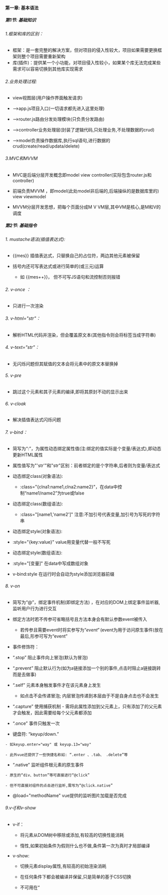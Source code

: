 ####  第一章: 基本语法

##### 第1节: 基础知识

######  1.框架和库的区别：

- 框架：是一套完整的解决方案，但对项目的侵入性较大，项目如果需要更换框架则整个项目需要重新架构
- 库(插件)：提供某一个小功能，对项目侵入性较小，如果某个库无法完成某些需求可以容易切换到其他库实现需求

######  2.业务处理过程:

- view视图层(用户操作界面触发请求)

-  -->app.js项目入口(一切请求都先进入这里处理)

-  -->router.js路由分发处理模块(只负责分发路由)

-  -->controller业务处理层(封装了逻辑代码,只处理业务,不处理数据的crud)

-  -->model负责操作数据库,执行sql语句,进行数据的crud(create/read/updata/delete)

######  3.MVC和MVVM

- MVC是后端分层开发概念即model view controller(实际包含router.js和controller)

-  前端负责MVVM ，即model(此处model非后端的,后端操纵的是数据库里的) view viewmodel

-  MVVM分层开发思想，把每个页面分成M V VM层,其中VM是核心,是M和V的调度



##### 第2节: 基础指令

###### 1. mustache语法(插值表达式): 

- {{mes}} 插值表达式，只替换自己的占位符，两边其他元素被保留

- 括号内还可写表达式或进行简单的(或三元)运算
  - 如 {{mes++}}， 但不可写JS语句和流控制否则报错

###### 2. v-once ：

- 只进行一次渲染

###### 3. v-html="str"： 

- 解析HTML代码并渲染，但会覆盖原文本(其他指令则会将标签当成字符串)

###### 4. v-text="str"： 

- 无闪烁问题但其赋值的文本会将元素中的原文本替换掉

###### 5. v-pre 

- 跳过这个元素和其子元素的编译,即将其原封不动的显示出来

###### 6. v-cloak 

- 解决插值表达式闪烁问题

###### 7. v-bind：

- 简写为“:”，为属性动态绑定属性值(注:绑定的值实际是个变量/表达式),即动态更新HTML属性

- 属性值写为"'str'"和"str"区别：前者绑定的是个字符串,后者则为变量/表达式

- 动态绑定class(对象语法):   
  - :class="{clna1:name1,clna2:name2}"，在data中控制“name1/name2”为true或false

- 动态绑定class(数组语法):    
  - :class="[name1,'name2']" 注意:不加引号代表变量,加引号为写死的字符串

-   动态绑定style(对象语法): 
  - :style="{key:value}" value用变量代替一般不写死

-   动态绑定style(数组语法): 
  - :style="[变量]" 在data中写成数组对象

-   v-bind:style 在运行时会自动为style添加浏览器前缀

###### 8. v-on

- 简写为“@”，绑定事件机制(即绑定方法) ，在对应的DOM上绑定事件监听器,监听用户行为进行交互

- 绑定方法时若不传参可省略括号且方法本身会有默认参数event被传入
  - 若传参且需要event时将实参写为“$event”($event为用于访问原生事件)放在最后,形参可写为“event”

-  事件修饰符：

  - “.stop” 阻止事件向上冒泡(默认为冒泡) 

  - “.prevent” 阻止默认行为(如为a链接添加一个别的事件,点击时阻止a链接跳转而是去做事) 

  - “.self” 元素本身触发事件才在该元素身上发生
    -  如点击不会传递冒泡; 内层冒泡传递到本层由于不是自身点击也不会发生

  -  “.capture” 使用捕获机制
    - 需将此属性添加到父元素上，只有添加了的父元素才会触发，因此需要给每个父元素都添加

  -  “.once” 事件只触发一次

  -  键盘符: “keyup/down.” 

    - 如keyup.enter="way" 或 keyup.13="way"

    - 此外vue还提供了一些快捷名称如: “.enter 、.tab、 .delete”等

  -  “.native” 监听组件根元素的原生事件

    - 原生的“div、button”等可直接进行“@click”

    - 但不可直接对组件的点击进行监听,需写为“@click.native”

  -   @load="methodName" vue提供的监听图片加载是否完成

###### 9.v-if和v-show

- v-if：

  - 将元素从DOM树中移除或添加,有较高的切换性能消耗

  - 惰性,如果初始条件为假则什么也不做,条件第一次为真时才局部编译

- v-show:

  - 切换元素display属性,有较高的初始渲染消耗

  -  在任何条件下都会被编译并保留,只是简单的基于CSS切换

  -  不可用在“<template>上”

-  如果元素频繁切换,最好用v-show  

-   如果显示一次或永不显示,没必要将其渲染,最好用v-if

###### 10.v-for

- 循环数组: 

  -  v-for='item in list' 仅获取值 

  -  v-for='(item,index) in list' 获取值和索引(从0开始)

-  循环对象数组:
  -  v-for='object in Array' 获取到对象object， 提取对象值使用“object.属性”， 获取索引的用法同上

-  循环对象: 
  -  v-for='(value,[key],[index]) in object'  key和index为可选参数

-   迭代数字: 
  -  v-for='count in number' count值从1开始

-   使用v-for指令最好添加key,用以指明当前循环对象的身份,由于v-for渲染已更新过的列表元素时,列表项虽已发生更改但它仍简单复用此处的每个元素,并没有跟踪每个节点由此可能造成乱序(详看diff算法及数据结构)

-   v-bind绑定key时，绑定值只能为number或string类型
  -    一般为“:key='onlyitem'”(不和index绑定)
  -    添加了key属性的元素不会被复用,而未添加则Vue在渲染时出于效率考虑会尽可能复用已有的元素、
  -    ![](imgs/vueImg/key值的作用.png)

###### 11.v-model

- 数据双向绑定,只能用于表单元素

-   仅仅对于input时，原理:语法糖,v-bind和v-on的结合

  - 实质:v-bind绑定数据(:value="mes"),v-on绑定input事件(v-on:input="change")

  - change(event){this.mes=event.target.value}

-   和radio组合:
  - v-model绑定相同的变量即可,即代替了name属性形成互斥
  - 但value属性要写,因为提交的就是它,实际上v-model绑定的就是它

-   和checkbox组合:

  - 单个复选框:如同意某一项协议,此时v-model为布尔值,value值不影响v-model

  - 多个复选框:v-model绑定同一个变量,变量对应数组即可(注:写法“变量:[]” 必须有“[]”)
    - 此时要有value,选中时会将value添加进数组中

-   和select(下拉菜单)组合: 

  - v-model加到select标签上而非option标签上

  - v-model会优先匹配value属性,若无value则匹配“<option>”的text
  - 单选:v-model对应的变量绑定单个字符串即可 即“变量:""”

  - 多选:v-model对应的变量绑定数组,注意写法(select标签内要添加multiple属性)

  - 值绑定(:value):一般input中的value不写死,故需动态绑定(此知识点是对checkbox和select的优化)

  ```html
  <label v-for="item in items" :for="item">
    <input type="checkbox" :value="item" :id="item" v-model="hobbies">
  </label>
  ```

  ```javascript
   hobbies:[],
   items:["篮球","足球","排球","火球"]
  ```

-   修饰符:

  -  v-model.lazy：输入框失去焦点或按回车时才同步数据,而非默认的数据改变时立刻同步

  -  v-model.number：将输入框的内容当做数字处理,默认情况下输入的内容是被当做字符串进行处理的

  -  v-model.trim：去除输入内容左右两端的空格

##### 第3节: 数组中能在vue中及时响应的方法

###### 1.  及时响应的方法: 

- push/pop/shift/unshift/sort/reverse/splice 
- 这些方法均可及时响应且不会改变原数组

######  2. 不能及时响应的方法:

- 直接使用Arr[index]='str'索引值修改
  - 解决方法: vue提供的set方法: vue.set(Arr,index,newValue) ,可直接通过相应的索引进行修改

- 修改数组长度Arr.length=num
  - 解决方法: 通过修改splice()数组中的元素

###### 3.响应式对象添加或删除属性

- vue监测不到响应式对象属性的变动,解决方案：
    - vue自带的vue.set(obj,key,value)添加属性
    - vue.delete(obj,key)删除属性
    - obj.assign方法用新对象替换原对象

##### 第4节: 计算属性

1. 计算属性有两个特定的get和set方法,但一般不写set方法则为只读属性

2. 所有计算属性都以函数形式写在computed内,最终返回计算后的结果

3. 例:

```vue
<h2>{{str}}</h2>
```

```javascript
computed:{
  str: {
    set: function(value) {
      console.log(value * 2)
    }
    get: function() {
      console.log("example")
    }
  }
  // 使用set时可直接“vm.str=x”此时形参value等于x
  // 若只有一个属性则可直接简写为str(){...}
}
```

4. 特点
   - 性能更高,其内部的方法只调用一次
   - 计算属性依赖缓存,计算结果会被缓存起来，其他DOM可直接使用结果；
   - 当数据变化时才会再次重新取值计算再次调用
   - 当遍历大数组和做大量计算时使用计算属性
   - 而methods则是只要被渲染就会被调用

##### 第5节: watch

 1. watch监控一个值的变换，并调用因为变化需要执行的方法

 2. 当数据发生变化时，我们通过watch可以拿到变化前和变化后的值，之后做一系列操作

 3. 监听单个值变化

    ```vue
    <template>
      <div>
        <input v-model="demo"></input>
      </div>
    </template>
    
    <script>
    // v-model、data和watch需保持变量名一样
      export default {
        data() {
          return {
            demo: '',
          };
        },
        watch: {
          //	此种写法首次绑定不会执行监听函数，有值发生改变才会执行
          demo(newVal,oldVal) {
            console.log(newVal + oldValue)
          }
         
          /*	
          此种写法首次绑定则会执行监听函数
          demo:{
            handler(newVal,oldVal) {
               console.log(newVal + oldValue)
    　      },
             immediate: true
          }	
          */
        }
      };
    </script>
    ```

4. 监听对象里面单个值变化

    ```vue
    <template>
      <div>
        <input v-model="demo.name"></input>
      </div>
    </template>
    
    <script>
    // v-model、data和watch需保持变量名一样
      export default {
        data() {
          return {
            demo: {
              name: '',
          };
        },
        watch: {
          'demo.name'(newVal,oldVal) {
            console.log(newVal + oldValue)
          }
        }
      };
    </script>
    ```

5. computed、watch、methods区别

    - 功能上：computed是计算属性，watch是监听一个值的变化，然后执行对应的
    - 是否调用缓存：computed中的函数所依赖的属性没有发生变化，那么调用当前的函数的时候会从缓存中读取，而watch在每次监听的值发生变化的时候都会执行回调
    - 是否调用return：computed中的函数必须要用return返回，watch中的函数不是必须要用return
    - computed默认第一次加载的时候就开始监听；watch默认第一次加载不做监听，如果需要第一次加载做监听，添加immediate属性，设置为true
    - 使用场景：computed----当一个属性受多个属性影响的时候，使用computed-----购物车商品结算。watch–当一条数据影响多条数据的时候，使用watch-----搜索框

    - methods 是个方法，表示一个具体的操作过程，主要书写业务逻辑

##### 第6节: 过滤器

1. 在插值“{{}}”中数据的尾部添加管道符“|” 

    - 经常用于格式化文本,如字母大小写,货币千位使用逗号分隔等

    - {{msg | filtername([arg1],[arg2])}} 

        - 将msg作为参数传递给filtername进行处理,filtername可接受参数,但第一个参数为msg

        - 注:当filtername接受参数时形参需比实参多一个参数作为msg

2. 写法:

    - ```javascript
        //  过滤器无参数时
        {{ msg | filtername }} 
        /*------------------------*/
        filters:{
          filtername(str) {
            return console.log(str) 
          }
        }
        
        // 有参数时
        {{ msg | filtername(str) }} 
        /*------------------------*/
        filters:{
          filtername(Msg,Str) {
            return console.log(Msg + Str) 
          }
        }
        ```

        

    - ```javascript
        //  从外部引入方法将其注册为过滤器
        {{ msg | filtername }} 
        /*------------------------*/
        import filtername from '...'
        /*------------------------*/
        filters:{ filtername }
        
        // 注：引入的filtername方法内部处理完毕需将结果return
        ```
    
    3.  注意： 私有filters中拿不到this，故过滤器方法中若用到this，则改变策略，即不使用过滤器，而在methods或计算属性中写方法，传参调用 （此问题尤雨溪在github上回答过）

------

#### 第二章: 组件

##### 第1节：组件创建步骤

###### 1. 方法1:

- 常规方法创建,但vue2.0之后不推荐此写法

1. 创建组件构造器:

    - ```javascript
        const myComponent=Vue.extend({
          template: `<div><h2>第一步创建组件</h2></div>` 
         })
        ```

        

2. 注册组件:

    - Vue.component('组件标签名',组件构造器名)

    - 如：Vue.component('my-cpn',myComponent)

3. 使用组件:
   
    - <my-cpn></my-cpn>   

###### 2. 方法2:

- 使用注册语法糖,同方法1相比只是省略了“extend”而已
- 直接注册 “Vue.component('组件标签名',{template:}) ”就是把extend内的内容直接替换过来

注:方法1和2都是全局注册,无需在实例中再次去注册

模块化:从代码逻辑角度划分,方便代码分层开发,保证每个功能模块单一

组件化:从UI界面角度划分,前端的组件化,方便UI组件重用

##### 第2节: 全局与局部组件

######  1. 全局组件:

- 写在实例外部的“Vue.component('组件标签名',组件构造器名)”
- 全局均可使用

######  2.局部组件: 

- 写在实例内部的如同methods方法“components:{组件标签名:组件构造器名}”
- 只能在挂载的实例内使用

###### 3.$el属性

- 所有的组件都有一个“$el”属性用来获取组成组件的元素
- 如: 直接拿组件的offsetTop属性“this.$refs.str.offsetTop”拿不到,需写为“this.$refs.str.$el.offsetTop”
- 注: 仅仅是组件来用“$el”

##### 第3节: 父子组件

- 组件只能先创建再注册,书写顺序不可反
- 子组件应先创建再创建父组件

- 可在父组件中注册子组件

- ```javascript
    const son=Vue.extend({
      template:
      	` <div><h2>这是子组件</h2></div> `
    })
    const par=Vue.extend({
      template:
      	`<div><h2>这是父组件,下面是调用的子组件</h2></div>`,
      	components:{cpnson:son},
    })
    Vue.component('cpnpar',par)
    ```

    

- 针对上例,不可直接在实例中使用(好比附庸的附庸不是我的附庸)

- 若想在实例中直接使用子组件则必须将其进行全局注册或在实例中再次进行注册

##### 第4节: 组件中的data

- 组件内部不能访问实例中的数据,故需有自己的data数据,但data必须写为一个函数,其内部再返回一个对象
  
- 如: data(){return {key:value}}
  
- data写为函数而非对象的原因

    - 组件的目的就是为了进行复用,当组件复用时,组件内的data数据也应跟随模板一块复用,若data内直接写为对象,相当于把data直接挂载到这个组件的原型上了,所有复用的组件共用一个data， 当别的地方复用组件并修改组件内的数据时,其他地方复用的组件也会受到影响，因此data应跟随组件进行深拷贝，这样每复用一次组件，就会返回一份新的data

- ```javascript
    function Box(){};
    Box.prototype.data = {
      msg:"aaa"
    };
    let b1=new Box();
    let b2=new Box();
    b1.data.msg = "bbb"; //这里修改一个实例的属性，会造成另一个实例的属性也跟着修改了
    console.log(b1.data.msg);	// bbb
    console.log(b2.data.msg);	// bbb
    ```
    
    
    
    ```javascript
    function Box() {
      this.data = this.data();
    }
    Box.prototype.data = function() {
      return {
        msg:"aaa"
      }
    };
    var b1=new Box();
    var b2=new Box();
    b1.data.msg="bbb";	// 以函数的形式去定义的属性，这样它们有自己的作用域，在修改的时候不会影响到别人
    console.log(b1.data.msg);	// bbb
    console.log(b2.data.msg);	// aaa
    ```
    
    

##### 第5节: 父组件通过props属性向子组件传值

###### 1. 传值步骤:

1. 子组件构造中写“props['变量1','变量2']”

2. 父组件引用的子组件标签中绑定:“变量1=数据1” ，然后子组件内即可通过“变量1”获取数据
    - 其实就是在子组件中定义一个变量,变量在父组件引用的子组件标签中与父组件相应的数据进行绑定，子组件获得数据

###### 2. props类型限制:

1. 可以为数组如:“props: [str1, str2]”

2. 也可为对象:

    ```javascript
    props: {
      str1: Number, 	// 绑定传入的值需为number型
      str2: [Number,string], // 绑定传入的值需为number或string型
      str3: {
        type:Number,
        default:100, 	// 绑定类型的同时为其指定默认值
        required:true,	 // 模板标签内必须绑定变量进行传值引用
      }, 
      str4: {
        type:Object,
        default() {return {} }  // 默认值也可为函数
      },
      str5: {
        type:Array,
          default() {return [] }  // 默认值也可为数组
        }
    }
    ```

    -   支持的type类型有:String/Number/Boolean/Array/Object/Date/Function/Symbol/自定义构造函数

    -   当type类型为Array或Object时必须写“default函数”

###### 3. 驼峰标识:

-   props定义时使用驼峰命名变量,但在模板标签里绑定数据时大写改为小写同时增加短横
-   组件在注册时使用驼峰命名，但在父组件中引用时也需将大写改为小写同时增加短横

-   浏览器解析元素时会把元素和属性都变成小写(HTML里不区分大小写),因此驼峰命名时要变为短横

-   注: 当模板标签里绑定方法时无需更改,如“@titleClick="titleClick"”

###### 4. 示例

```html
<div id="app">
  <son-cpn :son-mes='parMes'></son-cpn>
</div>
<template id="sonCpn">
  <div>
    <h2>{{sonMes}}</h2> 
  </div>
</template>
```



```javascript
Vue.component('parentCpn',{
  template:"#sonCpn",
  props: {
    sonMes: '',
  }
})
const vm = new Vue({
  el: "#app",
  data: {
    parMes:"这是父组件中的数据，sonMes接收"
  }
}) 
```

###### 5.优缺点

- 缺点：跨层级通信，兄弟组件通讯困难，需子组件-父组件-子组件；父子-子孙通信需多层嵌套

- 优点：灵活简单，可以对`props`数据进行计算属性，数据监听等处理；一层父子组件通信方便

##### 第6节: 子组件通过$emit向父组件发送事件

######  1. 整体流程:

1. 子组件某元素触发事件 
    - 如: <button @click=btn>点击</button>

2. 子组件方法内定义事件函数,若要告知父组件则函数内需包含“this.$emit('自定义事件名',[数据])”即触发此事件
    - 如: btn(){this.$emit('clibtn',[data1],[data2])}

3. 父组件引用的子组件标签添加事件，即接收子组件发射来的事件(用“v-on”绑定子组件的自定义事件名，即监听此事件)
    - 如: <son @clibtn='rec'></son>

4. 父组件要执行的事件函数
    -  如: rec(data1,data2){}

######  2. 注意事项:

1. 第二步传递多个数据时,只需在实参后继续添加,然后第四步父组件添加对应的形参即可
2. 第三步父标签模板中的点击事件是“@子组件事件名称=父组件自定义事件名称” 
    -  即子组件触发的事件父组件需用别名进行接收 而不是直接使用“@click=子组件事件名称”

3. 另第三步添加事件时会默认将数据进行传递,如同event事件默认传递一样,故只需在第四步添加形参接收即可

######  3. 示例

```html
<div id="app">
  <mycpn @btnclick="parClick"></mycpn>
</div>
<template id="soncpn">
  <div>
    <button  @click=btn(item)>点击</button>
  </div>
</template>
```



```javascript
Vue.component('mycpn',{
  template:"#soncpn",
  data(){
    return {
      item: 123
    }
  },
  methods:{
    btn(value){
      this.$emit('btnclick', value)
    }
  }
})
const vm = new Vue({
 el:"#app",
 methods:{
    parClick(item) {
      console.log(item); 	// 123
    }
  }
})
```

##### 第7节: 父组件访问子组件的方法

-  通过“this.$children”

    - 得到的是个数组集合,然后通过下标拿到具体的子组件,最后通过“.”方法直接访问具体子组件的属性、数据等

    - 如:console.log(this.$children[2].id)
    - 缺点：不可控性大,有一定风险（通过v-if改变组件状态，很容易出现调用错误）

    - 优点：可直接获取vue实例，对实例下的数据和方法直接获取或者引用，适合已知的固定化的页面结构

-  通过“this.$refs”

    - 得到的是个对象,因此需要给子组件添加属性“ref='refName'”(ref既可绑定组件也可绑定普通元素),然后就可通过“refName.”访问数据

    - 如:console.log(this.$refs.keyName.name)

    - 优点：v-if改变其他组件状态不会受到影响
    - 缺点：如果元素未渲染到页面是获取不到的，如在生命周期“created“中就不可使用

##### 第8节: 子组件访问父组件的方法

-  通过“this.$parent”
    - 直接访问上一级父对象,拿到父对象后直接使用“.”方法访问父对象中的数据
    - 缺点：每个模块应尽量只做一件事，组件应相互保持独立，如果一个组件需要访问其父组件的上下文，那么该组件将不能在其它上下文中复用
-  通过“this.$root”直接访问根元素，用法同上

##### 第9节: 中央事件总线$bus

1. 用途：

    - 对于一些非父子组件来说，它们一方面不适用props，另一方面又没有必要使用Vuex，则可使用$bus

2. 使用流程:

    - 可直接在“main.js”文件中`Vue.prototype.$bus = new Vue()`将“$bus”挂载到Vue原型上
        - A组件触发事件 `this.$bus.$emit('methodName',[data])`
        - B组件监听事件 `this.$bus.$on('methodName',([data]) => {})`

    - 还可创建类似方法的单独JS文件进行导出

        - ```javascript
            // 创建bus.js文件
            import Vue from 'vue'
            export const bus = new Vue()
            
            /*-------------*/
            // A组件引入bus
            import { bus } from "./bus.js";
            bus.$emit('methodName', [data])
            
            /*-------------*/
            // B组件引入bus
            import { bus } from "./bus.js";
            bus.$on('methodName', ([data]) => {})
            ```

3. 移除监听：
    - 原因：vue是单页应用，某个页面刷新后与之相关的bus会被移除，导致业务无法继续；另业务有反复操作的页面，bus在监听时会触发多次，也是一个隐患；故vue页面销毁时同时移除bus事件监听
    - 移除：
        - `this.$bus.$off('methodName')`或`bus.$off('methodName')` 移除某个事件监听
        - `this.$bus.$off()`或`bus.$off()` 移除所有事件监听

##### 第10节: 组件通信方式总结

- 通信方式共有12种

- props

- $emit/v-on(即@)

- .sync

    - 可以实现数据双向绑定，即子组件可修改父组件传来的数据且父组件的数据同步改变

    - ```javascript
        // 用法
        <children :data.sync="propData" />
        //  在要传的数据后加修饰符“.sync”即可
        ```

        

- v-model

    - ![](imgs/vueImg/组件通信方式-01.png)

- ref

- children/parent

- attrs/listeners

    - ![](imgs/vueImg/组件通信方式-02.png)

- provide/inject

    - ![](imgs/vueImg/组件通信方式-03.png)

- EventBus

    - ![](imgs/vueImg/组件通信方式-04.1.png)
    - ![](imgs/vueImg/组件通信方式-04.2.png)

- Vuex

- $root 可以拿到 App.vue 里的数据和方法

- slot

- 父子组件通信

    - props、attrs/listeners、$emit/v-on、ref、.sync、v-model、children/parent

- 兄弟组件通信
  
    - EventBus、Vuex、$parent
- 跨层级组件通信
  
    - provide/inject、EventBus、Vuex、attrs/listeners、$root

##### 第11节: 插槽

###### 1. 基本使用:

- 插槽:父组件提供了安插内容到子组件中的方法

- 子组件模板之中使用“<slot></slot>”标签相当于预留了占位,父组件引用子组件并在子组件中写其他元素时,所写内容会代替“slot”标签的位置

- 默认值：“slot”标签中设置了元素,若父组件不在子组件中添加其他内容，则默认显示slot中的元素否则显示所加内容

- 多个值：父组件在子组件中虽然添加多个内容,但这些内容一起将子组件的一个slot标签的位置代替掉

- 注：一个插槽就是一个位置,若子组件中有多个slot而组件标签中虽只有一个元素但它会显示多次

######  2. 具名插槽:

- 子组件 “<slot name="slotName"></slot>”设置name属性后,父组件内的元素添加“slot='slotName'”属性与其对应才可替换其位置，否则slot位置若有默认元素则显示默认元素，若无默认元素则其位置什么也不显示

- 无name的“slot”标签属于匿名插槽，组件标签内的元素可默认将其替换掉

###### 3.作用域插槽: v-slot(slot-scope已被废弃)

- 编译作用域：父组件模板的所有东西都会在父级作用域内编译，子组件模板的所有东西都会在子级作用域内编译，子组件中的变量不会去父级作用域查找，即父在父,子在子

- 父组件改变子组件数据的渲染形式，即内容仍为子组件的内容，但是由父组件来决定如何渲染，为了在父组件中使用子组件所属的数据，父组件中添加“v-slot='临时变量名'”属性,临时变量将保存子组件中的slot中的数据，这样父组件中就可随意渲染普通的子slot绑定时的数据

- ```vue
  // 父组件  将子组件引入并注册后
  <template>
    <div class="parent">
      <son v-slot="title">
        <h1>父元素通过v-slot拿到了子组件插槽时绑定的title(也就是ti)数据</h1>
        <h2>{{title.name}}</h2> // firstName
      </son>
    </div>
  </template>
  ```
  
   
  
  ```vue
  // 子组件
  <template>
    <div class="son">
      <slot :title="ti"></slot> // 匿名插槽
    </div>
  </template>
  
  <script>
    export default {
      data() {
        return {
          ti: {
            name: 'firstName'
          }
        }
      }
    }
  </script>		
  ```
  
  

##### 第12节: 生命周期   

1. 生命周期图示

    <img src="imgs/vueImg/vue生命周期.png" alt="vue生命周期" style="zoom: 33%;" />

2. 主要生命周期分类

    - 创建期间的生命周期函数：
        - beforeCreate：实例刚在内存中被创建,此时未初始化data和methods属性
        - created：实例已在内存中被创建好,data和methods也被初始化,但模板还未被编译
        - beforeMount：模板已完成编译但还未被挂载到页面中
        - mounted：模板已编译好并被挂载到页面指定容器中显示

    - 运行期间的生命周期函数：
        - beforeUpdate：状态更新之前执行此函数，此时data值是最新的，但是界面上的数据是旧的，因为此时还未开始重新渲染DOM节点
        - updated：实例更新完毕后调用此函数，此时data和界面上的数据都已完成更新，页面也重新被渲染

    - 销毁期间的生命周期函数：
        - beforeDestory：实例销毁之前调用，在这一步实例仍可完全调用
        - destoryed：实例销毁后调用，函数调用后，vue实例指示的所有东西都会解绑，所有事件监听器会被移除，所有的子实例也会被销毁





------

#### 第三章: webpack(webpack4语法)

##### 第1节: 基础

1. 安装工具  

    - 安装好node后,命令行输入“npm i nrm -g https://registry.npm.taobao.org”安装nrm (node自带软件包管理工具npm) 

    - nrm提供了安包的几个常用地址,安装好nrm后，输入“nrm ls”(即list)查看下载包的地址，其中有淘宝镜像等网址,注意:是在此网址里下载所用的包

    - 输入“nrm use npm”或“nrm use taobao”即可切换下载源 然后再用“npm i 包名”下载包即可

    - 推荐使用淘宝源,下载较快 ；npm是国外源地址下载较慢 ；cnpm后期可能会出现版本问题

2. 下载包

    - 下载指定版本“npm i webpack@3.6.0 -g” @紧跟版本名 -g为全局安装(即在本机上以后无需安装)
- 局部安装“npm i webpack@3.6.0 --save-dev” 
    - --save-dev是开发时依赖,项目打包后不需继续使用 
- --save运行时依赖
    -   若下载vue,则不得带-dev 因为vue在运行时代码也依赖它
-   装包时也可使用`git i git+ssh://`拼接包仓库地址
    
3. 其他

    - webpack和grunt/glup的区别

        -  前者更加强调模块化开发管理,而文件压缩合并及预处理为附带功能

        -  后者强调前端流程的自动化,模块化不是其核心
    - dist文件夹下放置打包好的文件 
        - src文件下放置源文件，里面的lib文件夹里放置手动拷贝过来的第三方包
        - node_modules是用npm装的第三方包
    - 指令：“webpack 原文件路径 新文件路径” 将原文件打包到指定的新文件中，打包后的文件名为“bundle.js”
    - npm cache clean --force 清除缓存
    
4. npx工具

    -  npx作用很多，但常使用它来调用项目中某个模块的指令
        - 如全局安装webpack5.1.3，项目安装webpack3.6.0，终端执行命令webpack --version则查找到的是全局
        - 而使用npx webpack --version查找到的是项目安装的版本

5. npm发布自己的包

    - 注册账号： https://www.npmjs.com/

    - 命令行登录：npm login

    - 修改package.json

        - 在“scripts”同级别下配置对象

        - ```javascript
            "repository": {
              "type": "git"
            	"url": "自己的github仓库地址"
            }
            "homepage": "自己的官网地址(无官网则此行可不写)"
            ```

    - 发布到npm registry：npm publish

    - 更新包：

        - package.json文件中修改“version”的版本号，版本号不能与上次发布的重复
        - 重新npm publish

    - 删除发布的包：npm unpublish

    - 让发布的包过期：npm deprecate

##### 第2节: webpack的配置

1. 在当前文件夹内输入“npm i webpack@3.6.0 --save-dev”为本地安装
    - 生成“package-lock.json”和“node_modules”文件夹

2. “npm init”: 初始化 即重新开始配置相关的文件,给包起名配置路径等
    - 通过初始化生成了“package.json”包管理工具文件

3. package.json文件:

    - 主要用来记录依赖包名称、版本、运行指令等

    - dependencies运行依赖 、devDependencies开发依赖

    - 在“script”中可以配置映射，使用时直接“npm run 映射名”

        -   如: build(映射名):webpack(映射命令) 
-   “npm run build” 相当于直接运行命令“webpack”
        -   对于常用的映射名start/test/stop/restart，可省略掉‘run’直接‘npm start’，但其他命令则不可省略
        -  直接输入“webpack”为使用全局方式打包,不推荐使用 
        -   构建映射的好处：凡是在终端直接执行的命令均为全局,构建映射后执行命令时优先去本地配置文件执行命令，若无相对应的映射再执行全局 
-  **注意：在构建映射时最后一个对象结尾千万不能给逗号,否则打包时报错**
   
- 指定包版本：
  
    -   三个数字分别代表主版本号、次版本号和修订号
    -   “~1.2.2”表示安装“1.2.x”的最新版但不安装高于“1.3.x”，即主次不变，修订安装最新的
    -   “^1.2.2”表示安装“1.x.x”的最新版但不安装高于“2.x.x”，即主不变，次和修订安装最新的
    -   前面还可加“*”和空，星则是最新版本，而空则是锁定修订号
    -   latest安装最新版本

4. “vue.config.js”文件（脚手架2是webpack.config.js）
    - 用来配置打包路径，起别名等

  

##### 第3节: 处理CSS和Less

1. webpack仅仅是处理JS之间的关系，CSS、图片之类的还需插件loader来处理

2. 处理css文件下载css-loader和style-loader
   
- css-loader负责加载 ，style-loader负责解析 ，二者都要安装
  
3. loader使用安装步骤:

    -  “npm i --save-dev css-loader@version style-loader@version” 进行安装(二者版本不对应可能会出错）

    -  在webpack.config.js中使用“module”进行配置

    -  “use”配置时“style”在前“css”在后,因为webpack读取loader时从右往左

    -  配置代码如下(如何配置代码可进webpack官网查看):

        ```javascript
        module:{
          rules:[
          	{
            	test:/\.css$/, 	// 处理css文件 注意:此处正则键值不带引号 
              use:['style-loader','css-loader']
            },
          ]
        }
        ```
        
        

4. 安装配置less-loader和less

    -  配置文件,类似css配置

    ```javascript
    {
      test:/\.less$/,
      use: [
        {loader: "style-loader"},
        {loader: "css-loader"},
        {loader: "less-loader"}
      ]
    }
    ```

    

##### 第4节: 处理图片

1. 安装url-loader并在“rules”中进行图片相关配置

2. 当图片大于“url-loader”配置中设置的limit值时会将图片处理成file文件，此时需要下载“file-loader”并在“output”中进行“public-path”的配置

    - 注: public-path的路径配置代表以后所有url的文件前面均会添加的前缀,因为打包文件是针对dist文件夹的

    - 目前入口文件index未在src文件在中,以后将index也打包到src中时,路径“dist/”就需要改变了

3. webpack自动生成的图片名字较长,是个32位的哈希值,因此需要自定义命名 

    - 在options中添加“name: 'img/[name].[hash:8].[ext]'”

    - img 文件图片要打包到的文件夹 

    - [name] 获取图片原名

    - [hash:8] 防止图片名冲突依然使用hash但只保留8位 

    - [ext] 使用图片原扩展名(即后缀名)

    - 注:此处的中括号不是可选参数的意思而是规定写法 ，若不带括号则所有的图片均会以“name”字符串命名

4. 配置代码如下(注意：处理图片路径写在output中,而配置具体内容写在“module”的rules中):

    ```javascript
    output: {
      publicPath: 'dist/'
    },
    /*-----------------*/
    {
      test:/\.(jpg|png|gif|jpeg)$/,
      use: [
        { 
          loader: 'url-loader',
          options: {
            limit: 8192,	//当加载的图片小于limit时会将图片编译成base64字符串形式 大于limit时需用file-loader
            name: 'img/[name].[hash:8].[ext]' //注意单引号
          }
        }
      ]
    }
    ```

    

	5. 处理字体文件也类似:	{test: /\.(ttf|eot|svg|woff|woff2)/, use: 'url-loader'}



##### 第5节: ES6语法转换为ES5

1. 安装对应的loader(有两套包,若失败就两套都装上）

    -  npm i babel-loader@7.1.5 babel-core@6.26.3 babel-preset-es2015@6.24.1 -D (或将第三个换为babel-plugin-transform-runtime )

    -  npm i babel-preset-env babel-preset-stage-0 -D

2. 配置代码如下:

    ```javascript
    {
      test: /\.m?js$/, 	// 处理ES6语法
      exclude: /(node_modules|bower_components)/, // 排除node中的JS文件不编译
      use: [
      	{
        	loader: 'babel-loader',
         	options: {presets: ['es2015']}  // 由于未用第二套包“babel-preset-env”故将“babel/preset-env”改为“es2015”
         }
      ]
    }
    ```

    

3. 根目录下新建“.babelIrc”文件(注:需按JSON格式来写)进行如下配置:

    ```json
    // 两种配置方法,首选第二个
    {
      "presets": ["env","stage-0"],
      "plugins": ["transform-runtime"]
    }
    /*-------------------*/
    {
      "presets": [
          [
            "env", 
            {
              "modules": false,
               "targets": {
                  "browsers": ["> 1%", "last 2 versions", "not ie <= 8"]
               }
             }
          ],
          "stage-2"
        ],
      "plugins": ["transform-vue-jsx", "transform-runtime"]
    }
    ```

    

##### 第6节:引用vue

1. vue编译时有两种方式 

    - runtime-only 只能在“.vue”文件中使用template,JS文件中不可使用,编译时只识别render函数，在“.vue”文件中开发时推荐使用

    - runtime-compiler 代码中可有template，因为runtime-compiler可编译template

2. 下载安装本地的VUE:

    - npm i vue@2.5.1 --save 注意:不得带-dev 因为vue运行时也要依赖

    - 引入 “import Vue from 'vue'”

3. 修改编译方式

    - vue默认使用“runtime-only”方式编译，若使用了template则报错，修改编译方式即可

    - 进行模板文件配置，代码如下(在module.exports里配置,和entry、module等同级别)  

        ```javascript
        resolve: {
          alias: { // 起别名 更改vue的编译方式让其到vue中指定的文件夹下使用指定文件
            'vue$': 'vue/dist/vue.esm.js'
           }
        }
        ```

        

4. 补充:

    - resolve主要用来解决路径问题

    - 和“alias”同级别写“extension:{'.css','.vue'...}” 以后引入的"css、vue"文件就可省略后缀名

    - 注: 在index文件里引入bundle.js文件时，把js文件放在body中最后位置，即先搭结构再引文件否则报错
    - 在vue的实例化中,如果有template,则其会将el挂载的组件替换掉，意思就是模板中的内容会直接将“<div id="#app"></div>>”替换掉,故div内部不需写任何东西

##### 第7节: 直接引用“.vue文件”

1. 需对“.vue”进行处理，安装“vue-loader”和“vue-template-complier”
   
- npm i vue-loader@13.0.0 vue-template-complier@2.5.1 --save-dev
  
2. 配置文件

    ```javascript
    {
       test:/\.vue$/,
       use:['vue-loader']
     }
    ```

    

3.  补充

    - vue-loader版本15以上就需要安装vue-loaderplugin

    - 在“webpack.json”中直接更改包的版本号,然后运行“npm i”就可将包重新更新下载

    - “vue-template-complier”的版本和“vue”的版本不一致可能会报错

##### 第8节: 插件的扩展

1. loader和plugin的区别

    - loader主要用于加载转换某些类型的模块,是一个文件加载器
        - 只专注于加载转化文件
        - webpack 本身只能打包commonjs规范的js文件，所以对css，图片等格式的文件没法打包，如果想将其他文件也打包的话，就会用到`loader`，所以Loader的作用是让webpack拥有了加载和解析非JavaScript文件的能力
    - plugin是插件,是对webpack的扩展,是个扩展器
        - 目的在于解决loader无法实现的其他事，从打包优化和压缩，到重新定义环境变量
        - Plugin可以扩展webpack的功能，让webpack具有更多的灵活性。 在 Webpack 运行的生命周期中会广播出许多事件，Plugin 可以监听这些事件，在合适的时机通过 Webpack 提供的 API 改变输出结果
    - 运行时机：
        - loader运行在打包文件之前（loader为在模块加载时的预处理文件）
        - plugins在整个编译周期都起作用

2. 版权声明插件“BannerPlugin”

    - webpack自带，故不需安装只需配置即可

    - 首先引入webpack：const webpack = require('webpack')

    - 然后和“module、resolve”同级配置:
        -  plugins:[new webpack.BannerPlugin('版权声明信息,此处的信息会出现在bundle.js的首行')]

3. 打包html的插件“html-webpack-plugin”（脚手架3应该不再需要它）

    - 项目发布时发布的是dist文件夹里的内容，故需将同dist同级的index文件打包进dist文件里

    - 此插件有两个功能:
        - 自动生成一个“index.html”文件 (可根据指定模板生成)
        -  自动将打包好的“bundle.js”文件引入到“index.html”文件中

    - 安装方式: npm i html-webpack-plugin@3.2.0 --save-dev

    - 配置方式(同BannerPlugin): 

        ```javascript
        const htmlWebpackPlugin = require('html-webpack-plugin')
        
        plugins: [new htmlWebpackPlugin({template:' index.html'})]
        ```

        

    - 会找寻配置文件所在目录中的“index.html”为模板生成新的“index.html”到dist文件夹中，故配置文件output中的“publicPath:'dist/'”需删除，模板“index.html”文件无需引入“bundle.js”

4. js压缩插件“uglifyjs-webpack-plugin”

    - 作用:自动将打包后的“bundle.js”进行压缩

    - 安装方式: npm i uglifyjs-webpack-plugin@1.1.1 --save-dev

    - 配置方式(同BannerPlugin):

        ```javascript
        const uglifyjsWebpackPlugin = require('uglifyjs-webpack-plugin')
        
        plugins:[new uglifyjsWebpackPlugin()]
        ```

        

5. 热刷新(即自动打包)插件“webpack-dev-server”

    - 作用: 运行一次映射命令以后就可启动使用热刷新(只需运行一次“npm run dev”,以后每次保存都会自动刷新,类似Google插件liveReload；另“npm run dev是脚手架2的命令,“npm run serve”脚手架3的运行命令)

    - 安装方式: npm i webpack-dev-server@2.9.1 --save-dev -g

    - 映射命令: “"dev":"webpack-dev-server --open"”

    - 配置方式:

        ```javascript
        devServer: {
          contentBase: './dist', 	// 为哪个文件夹提供服务,默认为根目录
          inline: true;	// 页面是否实时刷新
          port: 8080;	// 指定端口号,默认为8080故可不指定
        }
        ```

        

6. eslint

    - 手动关掉eslint
        - config文件夹下index.js文件中,将“useEslint”属性值改为false即可

    - vscode编辑器在进行代码格式化时会将单引号变为双引号,同时也会在花括号尾部加分号,但这两项与ESlint的要求冲突了,要以ESLint为准时:

        - 在根目录下新建“.prettierrc”文件(此文件为json文件),在此文件中修改

        - 格式化时不加分号："semi":false

        - 用单引号代替双引号："singleQuote":true

    -  函数名称和小括号之间不带空格,但ESLint要求带,将此要求禁用掉:
        - 在ESLint配置文件“.eslintrc.js”中的rules中添加“'space-before-function-paren':0”

7. vue-lazyload

    - 图片懒加载插件

    - 具体安装使用流程

        - 安装vue-lazyload插件

        - main.js文件引入“import VueLazyload from 'vue-lazyload'”
        - 并使用“'Vue use(VueLazyload,{可选参数})'”
            - 可选参数示例: “loading:require('占位图片地址')” 即当图片未加载出时显示此张图片

        - 将原来图片属性“:src='XXX'”改为“v-lazy='XXX'”

------

#### 第四章：Vue ClI

##### 第1节: 脚手架2和3的安装及项目初始化

1. CLI:Command-Line Interface 命令行界面,俗称脚手架,可用其快速搭建Vue开发环境及对应的webpack配
2. 开发大型项目时,需考虑代码目录结构、项目结构和部署、热加载、代码单元测试等,借助脚手架来快速完成

3. 脚手架依赖node和webpack

    - 安装方式: npm i @vue/cli@3.2.1 -g 全局安装 (安装的是脚手架3)

    - 如果想用脚手架2,使用桥接工具将2的模板拉取下来即可: npm i @vue/cli-init@3.2.0 -g
    - 安装时空格键切换是否选中某项

4. 初始化项目:

    - 脚手架2: vue init webpack projectname 注意: 项目名称不为中文或大写字母 

    - 脚手架3: vue create projectName

5. 运行项目:

    - 脚手架2: npm run dev 

    - 脚手架3: npm run serve

    - 可到package.config文件中查看或更改

##### 第2节:Vue-CLI3(脚手架3)

1. 与脚手架2的区别:

    - 脚手架2是基于webpack3打造,3则是基于webpack4打造

    - 脚手架3设计原则是“零”配置(其实是将一些配置文件隐藏起来了)

        - 移除了根目录下的build、config等目录
        - 移除static文件夹,新增了public文件夹且index.html移动到了public文件夹内

        - 任意文件下控制台输入“vue ui”命令,就可启动本地服务进行可视化配置

2. 创建自定义的配置文件:

    - 在根目录下创建“vue.config.js”,将配置代码写在此，到时会将此文件与默认配置文件合并打包；

    - 此文件可修改webpack的默认配置

    - 配别名：

        ```javascript
        module.exports = { 
          configureWebpack: { 
            resolve: { 
              alias: {
                'assets': '@/assets', 	// 默认将@解析为“/src”根路径
              } 
            }
          } 
        }
        // 在使用“import”文件时无需使用“../”等而直接可用别名代替配置的路径
        // 如果不是使用“import”引入,如下面的图片引入就需加“~”
        ```

    - 图片在引入时需“src='~@/assets/xxx'”，webpack将@解析为“/src” 再用“~”动态引入

3. 修改配置文件:

    - 方式1: 通过命令“vue ui”可视化工具进入图形界面操作

    - 方式2: 在module包里“@vue”文件夹下“cli-service-->lib-->service.js”

    




------

#### 第五章: router

##### 第1节:基本概念

1. 路由:通过互联网将信息从源地址传输到目的地址的活动
2. 路由器提供了两种机制:路由和转送

    - 路由:决定数据包从来源到目的地的路径

    - 转送:将输入端数据转移到合适的输出端
3. 路由表:本质为映射表,决定了数据包的指向 (映射表: 内网ip对应电脑mac(物理)地址)
4. 后端路由:后端处理URL和页面之间映射的关系，对于普通网站来说所有的超链接都是url地址,所有的url地址都对应服务器上的资源
5. SPA(单页面富应用)主要特点:在前后端分离的基础上增加了前端路由
6. 前端路由:
    - 对于单页面应用程序来说,主要通过hash(即#号)实现不同页面之间的切换，这种由hash改变切换页面的方式叫前端路由
    - 核心：改变URL但页面不进行整体刷新，但如果点击了刷新按钮，则会向服务器重新请求所有资源
    - hash特点：HTTP请求中不会包含hash内容,所以单页面程序内容跳转主要由hash实现
    - 一次性把所有的HTML css和JS请求过来，然后点到哪个路由，就懒加载渲染对应的页面，路由改变时，并未向服务器请求数据
7. URL的hash也是锚点,本质上是改变window.location的href属性；可直接通过location.hash来改变href但不刷新页面
    - hash和history的区别：
    - 有无#号
    - 使用history模式在访问二级页面的时候，做刷新操作，会出现404错误，那么就需要和后端人配合让他配置一下apache或是nginx的url重定向，重定向到你的首页路由上
8. router

    - route 一个路由信息对象(当前路由对象)
    - routes 一组路由信息对象
    - router 路由控制对象(路由器对象)
    -  路由为插件,所有插件都需“Vue.use(插件名)”来使用
9. 后端渲染

    - 早期的网站开发整个HTML是由服务器渲染好返回给客户端进行展示

    - 后端写的代码在服务器就已经完成了，Java代码从数据库中读取数据，配合HTML和css，然后拿给浏览器，无需浏览器进行渲染
10. 后端路由

    - 后端处理URL和页面之间的关系，即后端将URL嵌套在页面中，处理好后发送给浏览器
    - 页面请求不同的路径内容时，服务器渲染好页面并返回给客户端；
    - 这种情况下渲染好的页面无需单独加载JS和CSS，可直接交给浏览器展示。利于SEO优化
    - 缺点：
        - 整个页面需后端来编写维护
        - 前端人员若要开发页面则需PHP和JAVA等来编写
        - 通常情况下HTML和数据以及逻辑混合在一起，不易编写和维护
11. 前端渲染：浏览器中显示的网页内容大部分由前端写的JS代码在浏览器中执行渲染生成

##### 第2节: 安装和使用路由

1. 安装 “npm i vue-router@3.0.1 --save”

2. 使用

    ```javascript
    import Vue from 'vue'
    import VueRouter from 'vue-router’ // 导入路由
    
    const Home = () => import('@/view/home/Home') // 引入相关组件
    
    Vue.use(VueRouter) 	// 使用路由
    const routes ={
      {
        path: '/home',
        component: Home,
      },
     // 在此配置路由映射
    }
    const router = new VueRouter({
      routes,	// 将路由挂载到实例上
      mode: 'history'
     })		// 创建路由实例
    
    export default router  // 导出路由
    ```

    

3. 路由重定向：默认显示的页面
   
   - 只需配置路径:{path:'/',redirect:'/home'}
   
4. 更改路径模式:

    - 默认情况下路径为哈希模式,即路径带“#”号 ，即mode模式默认为哈希

    - 创建路由实例化时增加“mode:history”即可更改为H5不带“#”的history模式

5. 声明式导航：

    - 通过`<router-link to="" tag=""><router-link/>`进行跳转

    - to 指定跳转的路径

    - tag 指定渲染成哪种标签组件

    - replace 不可通过页面上方的箭头后退或前进

    - active-class 当“router-link”对应的路由匹配成功时会自动给当前元素添加类名“router-link-active”，也可在路由实例化时设置“linkActiveClass:自定义类名” 然后给对应的“router-link”添加自定义类名即可

6. 编程式导航：

    - 通过代码跳转而不通过“router-link”路径

    - 给需要的按钮增加点击事件,methods写跳转代码即可

    - 如:

        ```html
        <button @click='toHome'></button>
        <router-view></router-view>
        ```

        
        
        ```javascript
        methods:{
          toHome() {
            this.$router.push('/home')
          }
        }
        ```
        
        

##### 第3节:路由懒加载

1. 懒加载概念:
    - 路由中定义了多个页面，所有的页面最终都会被打包在一个js文件中，如果一次性从服务器中请求这个页面耗时较长 
    - 路由懒加载主要作用就是将路由对应的组件打包成一个个js代码块，当这个路由被访问时才加载对应的组件

2. 加载写法:

    - 方式1: 结合vue的异步组件和webpack的代码分析

        ```javascript
        const Home = resolve => {
        	require.ensure( 
           ['../components/Home.vue'],
           () => {
            resolve(require('../components/Home.vue'))
            }
          )
        }
        ```

        

    -  方式2: AMD写法

        ```javascript
          const Home = resolve => require(['../components/Home.vue'],resolve)
        ```

        

    -   方式3: ES6写法

        ```javascript
        const Home = () => import('../components/Home.vue')
        ```



##### 第4节: 路由嵌套

1. 父组件写入`<router-link to='/parentPath/sonPath'>`及`<router-view>`

2. 路由路径配置下父组件添加属性`children:[{path:sonPath,component:”}]`
    - 此时子组件的路径名直接写名字即可,无需拼接“/”及父组件名字



##### 第5节: 路由传参

1. 动态获取路由: 

    - $route:获取处于活跃状态路由的信息
        - $route.params.变量名 

    -  注意与“$router”(跳转路由)的区别

2. 动态绑定路由:

    - 配置路径：如“path:'/user/:userId'”

    - 设置按钮 `<router-link :to="'/user/'+userId">用户</router-link>`

3. 要取得userId的数据，使用“$route.params.userId”

4. 传参方式:

    - 动态创建路由然后通过params方法

    - 使用类似node中的query方法：$route.query.keyName



##### 第6节:全局导航守卫

1. 导航守卫:vue-router提供的主要用来监听路由进入和离开的

2. 为何使用导航守卫:

    - 在一个SPA应用中用来改变网页标题 

    - 标题是通过“title”标签实现的，但一个SPA中只有一个固定的HTML，切换页面时title因此不会改变，但可通过JS修改

3. 普通方式修改标题
   
   - 修改标题的位置是每一个路由对应的vue文件,可通过“mounted”生命周期函数执行对应代码修改，但页面较多时不易维护，因为需要在多个页面执行类似的代码
   
4. 使用导航守卫修改标题

    - vue-router提供了beforeEach(前置钩子)和afterEach(后置钩子)钩子函数,它们会在路由即将改变前和改变后触发

    - 步骤:

        -  在每一个路由路径配置下(与path、component同级别)增加“meta:{title:str}”

        -  利用beforeEach钩子函数：

            ```javascript
            router.beforeEach((to,from,next) => {
              window.document.title = to.matched[0].meta.title; 
              next()
            })
            // to 即将进入的目标路由
            // from 当前导航即将离开的路由对象 
            // next 调用该方法后才能进入下一个钩子
            ```

        -   注:使用前置钩子函数必须主动调用next方法,使用后置钩子函数则无需写

5. 其他守卫:

    - 除全局守卫外,还有路由独享守卫及组件内的守卫等,具体看官网 

6. 从一个路由跳转到另一个路由后再跳转回来,记录其未跳之前的状态 

    - 使用“beforeRouterLeave”钩子和“path”

        ```javascript
        beforeRouterLeave(to,from,next){this.path=this.$router.path; next()}
        ```

    -  但一般使用currentIndex方法去解决这个问题而不使用钩子

##### 第7节: keep-alive

1. vue内置的一个组件,可以使被包含的组件保留状态或避免重新渲染 

2. 当从一个页面跳转到另一个页面时,由于是路由管理,上个页面会被销毁,因此若要再跳转回去使之保持原状态则在那个组件外面包裹“keep-alive”

3. <router-view>也是一个组件,如果它被嵌在<keep-alive>里面,则所有路径匹配到的视图组件都会被缓存

4. keep-alive的属性:

    - include(可为字符串或正则)：只有匹配的组件会被缓存 
    - exclude：匹配到的组件不被缓存

    -  例：

        ```html
        <keep-alive exclude="About,Home">
          <router-view></router-view> 
        </keep-alive>
        ```

        ```javascript
        // 相关的vue组件必须添加对应的name属性，还需写两个钩子，另注意钩子中的“router”和“route”
        export default {
          name: "About",
          data() {
            return {path: ''}
          },
          activated() {
            this.$router.push(this.path)
          },
          beforeRouteLeave() {
            this.path = this.$route.path
          }
        }
        ```

        


------

#### 第六章：Vuex

##### 第1节：基本概念

1. Vuex：专为vue.js应用程序开发的状态管理模式
2. 作用：可将多个界面里共享的状态数据放入到vuex中，可将其看为多个组件里共享的变量放在了同一个对象里

3. 应用场景：比如用户的登录状态、用户名称、头像、地理位置信息、商品的收藏、购物车中的商品等，将这些状态信息放在统一的地方进行保存和管理,并且它们还都是响应式的
4. Vuex是个插件,项目中可使用可不使用，安装: “npm i vuex@3.0.1 --save” 

##### 第2节：入口文件

1. 单独建个“store”文件夹,新建一个入口index.js文件

2. 入口文件: 

    ```javascript
    import Vue from 'vue'
    import Vuex from 'vuex'
    Vue.use(Vuex)
    const store = new Vuex.Store({
      state: {},
      getters: {},
      mutation: {},
      ...
    })
     export default store
      // main.js文件引入此入口文件,然后实例上再进行挂载(像路由挂载一样)
      // 此后就可通过“$store”拿到store对象
    ```

 <img src="imgs/vueImg/vuex.png" style="zoom: 50%;" />

3. 对于同步方法，组件可以直接在Mutation中进行更改；异步方法如请求接口需要放在Action中

4. Devtools插件：vue开发的一个浏览器插件，用来记录每次改变State的状态,方便跟踪记录

##### 第3节:vuex-state

1. 单一状态树(Single Source of Truth): 也叫单一数据源,即在vue实例中只创建一个store进行挂载,将所有状态信息保存在这个store对象中,需要的数据向它拿即可，数据不要创建并保存在多个store中

2. state：用于存储数据,通过“this.$store.state.属性”的方式获取状态/数据，类似于data

##### 第4节:vuex-getters

1. 类似于计算属性computed

2. 在getters里面写的函数只接收两个默认参数

    -   如: add(state,getters){} 即只接收state属性和它本身getters

    - 
      
        ```javascript
        state: {
        	num: 1
        },
        getters: {
          reduec() {
            return 123
          },
          add(state,getters) {
            console.log(state.num)  // 1
            console.log(getters.reduce) // 123
            // state、getters只是形参,写为aaa也无所谓
          }
        }
        ```

3. 如果要接受外部传参，需要使用闭包，即在函数内部return一个函数用来接受形参

    - ```javascript
        getters: {  
          add() {
            return function(str) {console.log(str)
            // 简化写法：return str => {console.log(str)}
            }
          }
        }
        ```

##### 第5节:vuex-mutations

1. 类似于methods，方法必须是同步的,不得进行异步操作，否则数据更改但Devtools工具不能及时更新数据

2. 使用“mutations”中的方法,目的是Vuex可以更明确的追踪state中的数据,mutations的唯一目的就是用来修改state中的状态,里面的每一个方法尽可能只做一件事

3. 组件使用时只需“this.$store.commit('方法名'，[实参])”  注：需commit方法而非拿到store对象直接调用方法,store状态的更新唯一方式就是提交Mutation

4. mutations中的方法也接收默认参数state及形参

    - ```javascript
        methods: {
          submitAdd() {
            this.$store.commit('add', 123)  	//  提交单个数据
          }
        }
        /* -------------------------------------- */
        mutations: {
          add(state,str) {
            console.log(str) // 123
          }
        }
        ```

        
        
    - 
      
        ```javascript
        data() {
          return {
            Obj: {id: 110,name: ss}
          }
        },
        methods: {
          submitAdd() {
            this.$store.commit({
              type: 'add',
              Obj
            })  	//  提交的数据是个对象
          }
        }
        /* -------------------------------------- */
        mutations: {
          add(state,payLoad) {
            console.log(payLoad.id) // 110
          }
        }
        ```

5. 常量类型

    - 在mutations中定义了很多事件类型,即方法名称，当方法较多时若methods中提交的方法名称和mutations定义的方法名称不一致时就会报错,因此定义一个常量统一一下

    - 建一个mutation-type.js文件,文件中定义常量名；mutations文件和methods文件中均引入相应常量再使用即可

    - ```javascript
        /* mutations-type.js */
        export const STR1 = str1;
        export const STR2 = str2;
        
        /* mutations文件中 */
        import {STR1} from 'mutations-type'
        mutations: {
          [STR1]() {
            console.log(123)
          }
        }
        
        /* methods文件中 */
        import {STR1} from 'mutations-type'
        methods: {
          add() {
            this.$store.commit(STR1)
          }
        }
        //  实质就是可随意定义一个字符串作为中间值，mutations和methods两个文件中的常量指向同一个字符串,因此字符串可随意写,即使写错也无妨,只要保证两个文件中常量名称一样即可
        ```




##### 第6节:vuex-actions

1. 作用也类似于methods，同步方法在mutations中执行，异步在actions中执行

2. 注意第二节的流程图，调用actions中的方法的写法为“this.$store.dispatch('reduce',[data])”

3. 在actions中定义的方法也接受两个参数context和形参，但需注意：

    - 若未使用“module”，此时**context**为整个**store对象**，
    - 如果使用了“module”，此时**context**为属于自己module里的**store对象**
    - 未简化写法可使用解构赋值，取出必要的属性，如“{state,mutations}”来代替context

4. 注意:

    - 如果是同步方法,组件直接commit “mutations”中的方法即可
    - 如果是异步方法，流程如下：组件dispatch“actions中的方法” --> actions中的方法commit"mutations中的异步方法" --> mutations写具体方法

5. 

    ```javascript
    methods: {
      submit() {
        this.$store.dispatch('add',123)
      }
    }
    ```

    ```javascript
    import Vue from 'vue'
    import Vuex from 'vuex'
    Vue.use(Vuex)
    const store = new Vuex.Store({
      state: {
        num: 1,
      },
      mutations: {
        addStr(state,payLoad) {
          console.log(state.num) // 2
          console.log(payLoad) 	// 123
        }
      },
      actions: {  
        add(context, payLoad) {
          context.state.num = 2;
          context.commit('addStr', payLoad)
        }
      }
    })
    export default store // 注意导出后在main.js文件中引入并挂载到实例上
    ```



##### 第7节:vuex-modules

1. 如果有多个状态可进行抽离

    ```javascript
    const moduleA = {
      state: {
        num: 1,
      },
      getters: {},
      mutations: {
        addA() {
          console.log('A和B中的方法不能重名')
        }
      }
    }
    const moduleB = {
      state: {
        num: 2,
      },
      getters: {},
      mutations: {
        addB() {
           console.log('A和B中的方法不能重名')
        }
      }
    }
    
    ```

    ```javascript
    import Vue from 'vue'
    import Vuex from 'vuex'
    import moduleA from '......' 	// 根据导出方式引入A和B
    import moduleB from '......'
    Vue.use(Vuex)
    const store = new Vuex.Store({
      state: {},
      getters: {},
      modules: {
        moduleA,moduleB
      }
    })
    ```

    ```javascript
    // 用法
    // state的用法比较特殊,且每个模块的state中的值不会进行合并： this.$store.moduleName.state.key
    // moduleA和B中mutations与mutations中的方法名不能重名，因为会进行合并，getters、actions同mutations
    methods: {
      add() {
        console.log(this.$store.moduleA.state.num) 	// 1 
        console.log(this.$store.moduleA.state.num) 	// 2
        this.$store.commit('addA')
      }
    }
    ```

    

##### 第8节：mapGetters

1. vue封装好的内部使用辅助函数，将vuex中的getters函数进行映射，需要单个vue文件引入即可

2. getters映射到computed中，而actions、mutations同样也可映射,用法都相同,只需将其映射到methods中（映射前要引入函数）

3. 用法：

    ```javascript
    // vuex文件
    getters: {
      addOne() {
        return 123;
      },
       addTwo() {
        return 456;
      }
    }
    ```

    ```javascript
    // 单个vue文件
    {{addA}} 		// 123
    {addB}			// 456
    // {{addOne}}		// 123
    // {{addTwo}}		// 456
    /*----------------------------------------------*/
    import { mapGetters } from 'vuex'
    computed： {
      ...mapGetters({  // 解构
        addA: 'addOne',
        addB: 'addTwo'
    })	// 写法1,
    // ...mapGetters(['addOne','addTwo'])  		// 写法2
    }
    ```

    





------

#### 第七章: axios

##### 第1节: 功能特点

1. 可在浏览器中发送XMLHttpRequests请求

2. 在node.js中发送http请求

3. 支持Promise API

4. 拦截请求和响应

5. 转换请求和响应数据

##### 第2节: 使用步骤

1. 安装: npm i axios@0.18.0 --save

2. 导入: import axios from "axios"

3. 使用: 方法有多种

    - 不带参数：

        - axios({url:'urlstr'}).then(res => {})

        - axios.get('urlstr').then(res => {})

    - 带参数:

        - axios.get({url:'urlstr',params:{type:'',page:num}}).then(res => {})
- axios({url:urlstr,success: fun(){}})
4. 若将axios直接挂载到vue原型上则可直接使用“this.$http”发起请求

##### 第3节: 发送并发请求

1. 通过数组形式获取结果

    ```javascript
    axios.all(
      axios({}),
      axios({})
    )
    .then(res => {
      console.log(res[0] + res[1])
    })
    ```

    

2. 使用提供的spread方法

    ```javascript
    axios.all(
      axios({}),
      axios({})
    )
    .then(axios.spread(res1,res2) => {
      console.log(res1 + res2)
    }) 
    ```

    

##### 第4节: 基础配置信息

1. 全局配置 

    - 使用“defaults”

    -   如：axios.defaults.timeout = 5000

    -   如：axios.defaults.baseURL = "" 

2. 常见的配置选项：

    -   请求地址 url: '/user' 

    -   请求类型 method: 'get'

    -   请求路径 baseURL: 'http:www...'

    -   请求前的数据处理 transformRequest: [function(data){}]

    -   请求后的数据处理 transformResponse: [function(data){}]

    -   自定义的请求头 headers: {'x-Requested-Width':'XMLHttpRequest'}

    -   URL查询对象 params: {key: value} (注:当请求类型为get时使用params)

    -   请求体 data: {key: value} (注:当请求类型为post时使用data)

    -   超时设置 timeout: 5000

    -   还有其他的设置如跨域是否带token、身份验证信息等根据接口文档中用到的话再查询

##### 第5节: 拦截器

1. 全局拦截: axios.interceptors

2. 局部拦截: objname.interceptors

3. 拦截请求: 

    ```javascript
    objname.interceptors.request.use(
      config => {
        ......		// (处理config)
        return config
      }, 
      err => {}
    )
    ```

    

    - 传入两个箭头函数,分别处理拦截成功和失败的代码,拦截成功后必须将config做return处理,否则相当于未进行发送请求，因为发送的请求被拦截了

    - 拦截请求的作用:

        -  config中的一些信息不符合服务器要求，将其过滤处理掉
        - 处理某些网络请求(比如有登录token)必须携带一些特殊的信息

        -  优化界面,如每次发送网络请求时都希望在界面上显示一个正在发送的图标

4. 拦截响应: 

    ```javascript
    objname.interceptors.response.use(
      result => { 
        ...... 	// (处理result)
        return result
      }, 
      err => {}
    )
    ```

    

##### 第6节: 封装

 1. 可创建多个实例,请求哪个实例就用哪个

    ```javascript
    const service1 = axios.create({
      baseURL: 'http://152.136.185.210:7878/api/m5',
      timeout: 5000
    })
    service1({
      url: '/home/data'
    }).then(res => {
      console.log(res);
    })
    
    const service2 = axios.create({
      baseURL: 'http://152.136.185.210:7878/api/m5',
      timeout: 5000
    })
    service2({
      url: '/home/data'
    }).then(res => {
      console.log(res);
    })
    ```

    

2. 完整封装示例

    ```javascript
    import axios from 'axios'
    const service = axios.create({
      baseURL: 'http://152.136.185.210:7878/api/m5',
      timeout: 5000
    })
    service.interceptors.request.use(
      config => {
        return config
      },
      error => {}
    )
    service.interceptors.response.use(
      res => {
        return res
      },
      error => {}
    )
    export default service
    ```



##### 第7节：其他网络相关

1. 跨域使用token的方式维持状态

2. 不跨域则使用cookie在客户端或session在服务器端记录状态

3. 登录-token原理分析
    - 登录页面输入用户名和密码经过服务器验证后会生成该用户的token并返回,客户端存储token,后续所有的请求都携带该token发送请求,服务器验证token是否通过

------

#### 第八章：样式

##### 1. style中的属性“scoped”：

- scoped代表作用域的意思,即style中的样式只在当前vue文件中有效,否则样式会作用在全局

- 原理：通过PostCSS转译实现，scoped会为当前vue组件文件的所有DOM增加一个唯一的“v-data-something”属性标记,再在每个样式选择器后加上对应的[v-data-something]字段

- 缺点：

    - 由于只是通过属性限制,类还是原来的类,在其他地方对类设置样式仍可造成污染。

    - 添加了属性选择器,对于CSS选择器的权重加重了。

    - 如果组件内部还有组件，只会给子组件的根节点添加data属性，在外层组件中无法修改子组件中除了根节点以外的节点的样式  

##### 2. 修改第三方组件：

- vue引用了第三方组件，需要在组件中局部修改第三方组件的样式，而又不想去除scoped属性造成组件之间的样式污染，此时只能通过“>>>”，穿透scoped。

- 有些Sass 之类的预处理器无法正确解析“>>>”,可以使用“/deep/”(操作符“>>>”的别名)

- 用法: 需在组件外层新加一个div包裹它，直接给组件设置class/id是无效的

- 外层div /deep/ 第三方组件 {样式}

    ```css
    .wrapper /deep/ .swiper-pagination-bullet-active{
      background: #fff;
    }
    ```

    

##### 3.style的属性"lang"

- 普通的style标签只支持普通的样式,如果要启用scss(sass)或less,需为其设置“lang='scss'”或“lang='less'”

- less/scss属于预处理语言,CSS预处理器为CSS增加一些编程的特性,无需考虑浏览器的兼容性问题。

- scss是sass的升级版

##### 4. import引入css：

- vue文件中在script标签内引入css文件直接“import”即可

- 在style标签内引入时需“@import”